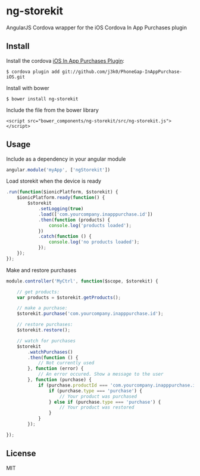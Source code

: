 # ng-storekit

AngularJS Cordova wrapper for the iOS Cordova In App Purchases plugin

## Install

Install the cordova [iOS In App Purchases Plugin](https://github.com/j3k0/PhoneGap-InAppPurchase-iOS):

    $ cordova plugin add git://github.com/j3k0/PhoneGap-InAppPurchase-iOS.git

Install with bower

    $ bower install ng-storekit

Include the file from the bower library

    <script src="bower_components/ng-storekit/src/ng-storekit.js"></script>

## Usage

Include as a dependency in your angular module

```javascript
angular.module('myApp', ['ngStorekit'])
```

Load storekit when the device is ready

```javascript
.run(function($ionicPlatform, $storekit) {
    $ionicPlatform.ready(function() {
        $storekit
            .setLogging(true)
            .load(['com.yourcompany.inapppurchase.id'])
            .then(function (products) {
                console.log('products loaded');
            })
            .catch(function () {
                console.log('no products loaded');
            });
    });
});
```

Make and restore purchases

```javascript
module.controller('MyCtrl', function($scope, $storekit) {

    // get products:
    var products = $storekit.getProducts();

    // make a purchase:
    $storekit.purchase('com.yourcompany.inapppurchase.id');

    // restore purchases:
    $storekit.restore();

    // watch for purchases
    $storekit
        .watchPurchases()
        .then(function () {
            // Not currently used
        }, function (error) {
            // An error occured. Show a message to the user
        }, function (purchase) {
            if (purchase.productId === 'com.yourcompany.inapppurchase.id') {
                if (purchase.type === 'purchase') {
                    // Your product was purchased
                } else if (purchase.type === 'purchase') {
                    // Your product was restored
                }
            }
        });

});
 ```

## License

MIT
